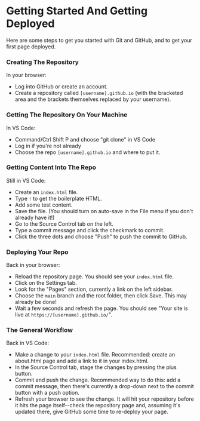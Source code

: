 # Getting Started And Getting Deployed

Here are some steps to get you started with Git and GitHub, and to get your first page deployed.

### Creating The Repository

In your browser:

- Log into GitHub or create an account.
- Create a repository called `[username].github.io` (with the bracketed area and the brackets themselves replaced by your username).

### Getting The Repository On Your Machine

In VS Code:

- Command/Ctrl Shift P and choose "git clone" in VS Code
- Log in if you're not already
- Choose the repo `[username].github.io` and where to put it.

### Getting Content Into The Repo

Still in VS Code:

- Create an `index.html` file.
- Type `!` to get the boilerplate HTML.
- Add some test content.
- Save the file. (You should turn on auto-save in the File menu if you don't already have it!)
- Go to the Source Control tab on the left.
- Type a commit message and click the checkmark to commit.
- Click the three dots and choose "Push" to push the commit to GitHub.

### Deploying Your Repo

Back in your browser:

- Reload the repository page. You should see your `index.html` file.
- Click on the Settings tab.
- Look for the "Pages" section, currently a link on the left sidebar.
- Choose the `main` branch and the root folder, then click Save. This may already be done!
- Wait a few seconds and refresh the page. You should see "Your site is live at `https://[username].github.io/`".

### The General Workflow

Back in VS Code:

- Make a change to your `index.html` file. Recommended: create an about.html page and add a link to it in your index.html.
- In the Source Control tab, stage the changes by pressing the plus button.
- Commit and push the change. Recommended way to do this: add a commit message, then there's currently a drop-down next to the commit button with a push option.
- Refresh your browser to see the change. It will hit your repository before it hits the page itself--check the repository page and, assuming it's updated there, give GitHub some time to re-deploy your page.
